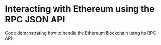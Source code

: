 # Interacting with Ethereum using the RPC JSON API
Code demonstrating how to handle the Ethereum Blockchain using its RPC API
